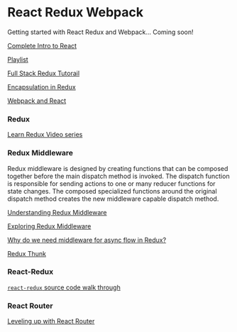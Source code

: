 # React Redux Webpack
Getting started with React Redux and Webpack... Coming soon!

[Complete Intro to React](https://btholt.github.io/complete-intro-to-react/)

[Playlist](https://www.youtube.com/playlist?list=PLQDnxXqV213JJFtDaG0aE9vqvp6Wm7nBg)

[Full Stack Redux Tutorail](http://teropa.info/blog/2015/09/10/full-stack-redux-tutorial.html)

[Encapsulation in Redux](http://blog.javascripting.com/2016/02/02/encapsulation-in-redux/)

[Webpack and React](http://survivejs.com/webpack_react/introduction/)

### Redux

[Learn Redux Video series](https://learnredux.com/)

###  Redux Middleware

Redux middleware is designed by creating functions that can be composed together before the main dispatch method is invoked. The dispatch function is responsible for sending actions to one or many reducer functions for state changes. The composed specialized functions around the original dispatch method creates the new middleware capable dispatch method.

[Understanding Redux Middleware](https://medium.com/@meagle/understanding-87566abcfb7a#.yrivjv7ma)

[Exploring Redux Middleware](http://blog.krawaller.se/posts/exploring-redux-middleware/)

[Why do we need middleware for async flow in Redux?](http://stackoverflow.com/questions/34570758/why-do-we-need-middleware-for-async-flow-in-redux)



[Redux Thunk](http://nojaf.com/2015/12/06/redux-thunk/)

### React-Redux

[`react-redux` source code walk through](https://www.youtube.com/watch?v=VJ38wSFbM3A)

### React Router

[Leveling up with React Router](https://css-tricks.com/learning-react-router/)
